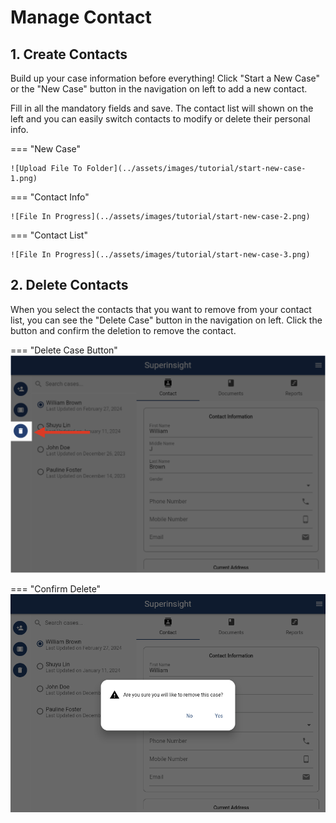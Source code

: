 # Manage Contact

## 1. Create Contacts

Build up your case information before everything! Click "Start a New Case" or the "New Case" button in the navigation on left to add a new contact.

Fill in all the mandatory fields and save. The contact list will shown on the left and you can easily switch contacts to modify or delete their personal info.


=== "New Case"

    ![Upload File To Folder](../assets/images/tutorial/start-new-case-1.png)

=== "Contact Info"

    ![File In Progress](../assets/images/tutorial/start-new-case-2.png)

=== "Contact List"

    ![File In Progress](../assets/images/tutorial/start-new-case-3.png)

## 2. Delete Contacts

When you select the contacts that you want to remove from your contact list, you can see the "Delete Case" button in the navigation on left. Click the button and confirm the deletion to remove the contact.

=== "Delete Case Button"
    ![Delete Button](../assets/images/tutorial/delete-contact-1.png)

=== "Confirm Delete"
    ![Confirm Delete](../assets/images/tutorial/delete-contact-2.png)